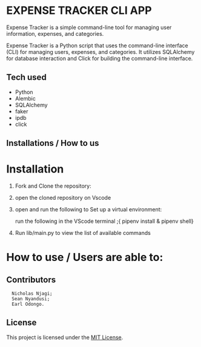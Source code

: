 # EXPENSE TRACKER CLI APP
Expense Tracker is a simple command-line tool for managing user information, expenses, and categories.

Expense Tracker is a Python script that uses the command-line interface (CLI) for managing users, expenses, and categories. It utilizes SQLAlchemy for database interaction and Click for building the command-line interface.
## Tech used
- Python
- Alembic
- SQLAlchemy
- faker
- ipdb
- click

## Installations / How to us

   # Installation   

   1. Fork and Clone the repository: 

   2. open the cloned repository on Vscode

   3.  open and run the following to Set up a virtual environment: 

       run the following in the VScode terminal ;{ pipenv install & pipenv shell}

   4. Run lib/main.py to view the list of available commands 

   

   # How to use / Users are able to:
       



## Contributors
      
      Nicholas Njagi;
      Sean Nyandusi;
      Earl Odongo.
      
## License

This project is licensed under the [MIT License](./LICENSE).